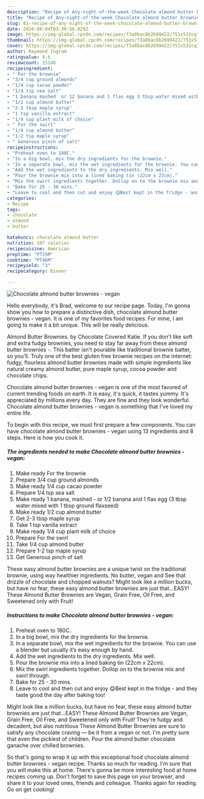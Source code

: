 ```yaml
---
description: "Recipe of Any-night-of-the-week Chocolate almond butter brownies - vegan"
title: "Recipe of Any-night-of-the-week Chocolate almond butter brownies - vegan"
slug: 61-recipe-of-any-night-of-the-week-chocolate-almond-butter-brownies-vegan
date: 2020-08-04T03:30:56.029Z
image: https://img-global.cpcdn.com/recipes/f3a8bac8b2699422/751x532cq70/chocolate-almond-butter-brownies-vegan-recipe-main-photo.jpg
thumbnail: https://img-global.cpcdn.com/recipes/f3a8bac8b2699422/751x532cq70/chocolate-almond-butter-brownies-vegan-recipe-main-photo.jpg
cover: https://img-global.cpcdn.com/recipes/f3a8bac8b2699422/751x532cq70/chocolate-almond-butter-brownies-vegan-recipe-main-photo.jpg
author: Raymond Ingram
ratingvalue: 4.6
reviewcount: 15148
recipeingredient:
- " For the brownie"
- "3/4 cup ground almonds"
- "1/4 cup cacao powder"
- "1/4 tsp sea salt"
- "1 banana mashed  or 12 banana and 1 flax egg 3 tbsp water mixed with 1 tbsp ground flaxseed"
- "1/2 cup almond butter"
- "2-3 tbsp maple syrup"
- "1 tsp vanilla extract"
- "1/4 cup plant milk of choice"
- " For the swirl"
- "1/4 cup almond butter"
- "1-2 tsp maple syrup"
- " Generous pinch of salt"
recipeinstructions:
- "Preheat oven to 180C."
- "In a big bowl, mix the dry ingredients for the brownie."
- "In a separate bowl, mix the wet ingredients for the brownie. You can use a blender but usually it’s easy enough by hand."
- "Add the wet ingredients to the dry ingredients. Mix well."
- "Pour the brownie mix into a lined baking tin (22cm x 22cm)."
- "Mix the swirl ingredients together. Dollop on to the brownie mix and swirl through."
- "Bake for 25 - 30 mins."
- "Leave to cool and then cut and enjoy 😋Best kept in the fridge - and they taste good the day after baking too!"
categories:
- Recipe
tags:
- chocolate
- almond
- butter

katakunci: chocolate almond butter 
nutrition: 107 calories
recipecuisine: American
preptime: "PT25M"
cooktime: "PT46M"
recipeyield: "3"
recipecategory: Dinner

---
```



![Chocolate almond butter brownies - vegan](https://img-global.cpcdn.com/recipes/f3a8bac8b2699422/751x532cq70/chocolate-almond-butter-brownies-vegan-recipe-main-photo.jpg)

Hello everybody, it's Brad, welcome to our recipe page. Today, I'm gonna show you how to prepare a distinctive dish, chocolate almond butter brownies - vegan. It is one of my favorites food recipes. For mine, I am going to make it a bit unique. This will be really delicious.

Almond Butter Brownies. by Chocolate Covered Katie. If you don&#39;t like soft and extra fudgy brownies, you need to stay far away from these almond butter brownies -. This batter isn&#39;t pourable like traditional brownie batter, so you&#39;ll. Truly one of the best gluten free brownie recipes on the internet: fudgy, flourless almond butter brownies made with simple ingredients like natural creamy almond butter, pure maple syrup, cocoa powder and chocolate chips.

Chocolate almond butter brownies - vegan is one of the most favored of current trending foods on earth. It is easy, it's quick, it tastes yummy. It's appreciated by millions every day. They are fine and they look wonderful. Chocolate almond butter brownies - vegan is something that I've loved my entire life.


To begin with this recipe, we must first prepare a few components. You can have chocolate almond butter brownies - vegan using 13 ingredients and 8 steps. Here is how you cook it.

<!--inarticleads1-->

##### The ingredients needed to make Chocolate almond butter brownies - vegan:

1. Make ready  For the brownie
1. Prepare 3/4 cup ground almonds
1. Make ready 1/4 cup cacao powder
1. Prepare 1/4 tsp sea salt
1. Make ready 1 banana, mashed - or 1/2 banana and 1 flax egg (3 tbsp water mixed with 1 tbsp ground flaxseed)
1. Make ready 1/2 cup almond butter
1. Get 2-3 tbsp maple syrup
1. Take 1 tsp vanilla extract
1. Make ready 1/4 cup plant milk of choice
1. Prepare  For the swirl
1. Take 1/4 cup almond butter
1. Prepare 1-2 tsp maple syrup
1. Get  Generous pinch of salt


These easy almond butter brownies are a unique twist on the traditional brownie, using way healthier ingredients. No butter, vegan and See that drizzle of chocolate and chopped walnuts? Might look like a million bucks, but have no fear, these easy almond butter brownies are just that…EASY! These Almond Butter Brownies are Vegan, Grain Free, Oil Free, and Sweetened only with Fruit! 

<!--inarticleads2-->

##### Instructions to make Chocolate almond butter brownies - vegan:

1. Preheat oven to 180C.
1. In a big bowl, mix the dry ingredients for the brownie.
1. In a separate bowl, mix the wet ingredients for the brownie. You can use a blender but usually it’s easy enough by hand.
1. Add the wet ingredients to the dry ingredients. Mix well.
1. Pour the brownie mix into a lined baking tin (22cm x 22cm).
1. Mix the swirl ingredients together. Dollop on to the brownie mix and swirl through.
1. Bake for 25 - 30 mins.
1. Leave to cool and then cut and enjoy 😋Best kept in the fridge - and they taste good the day after baking too!


Might look like a million bucks, but have no fear, these easy almond butter brownies are just that…EASY! These Almond Butter Brownies are Vegan, Grain Free, Oil Free, and Sweetened only with Fruit! They&#39;re fudgy and decadent, but also nutritious These Almond Butter Brownies are sure to satisfy any chocolate craving — be it from a vegan or not. I&#39;m pretty sure that even the pickiest of children. Pour the almond butter chocolate ganache over chilled brownies. 

So that's going to wrap it up with this exceptional food chocolate almond butter brownies - vegan recipe. Thanks so much for reading. I'm sure that you will make this at home. There's gonna be more interesting food at home recipes coming up. Don't forget to save this page on your browser, and share it to your loved ones, friends and colleague. Thanks again for reading. Go on get cooking!
